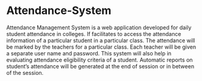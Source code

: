 Attendance-System
=================

Attendance Management System is a web application developed for daily student attendance in colleges. If facilitates to access the attendance information of a particular student in a particular class. The attendance will be marked by the teachers for a particular class. Each teacher will be given a separate user name and password. This system will also help in evaluating attendance eligibility criteria of a student. Automatic reports on student’s attendance will be generated at the end of session or in between of the session.
